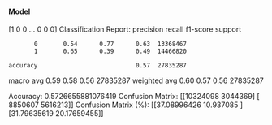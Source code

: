 #### Model
[1 0 0 ... 0 0 0]
Classification Report:
              precision    recall  f1-score   support

           0       0.54      0.77      0.63  13368467
           1       0.65      0.39      0.49  14466820

    accuracy                           0.57  27835287
   macro avg       0.59      0.58      0.56  27835287
weighted avg       0.60      0.57      0.56  27835287

Accuracy: 0.5726655881076419
Confusion Matrix:
[[10324098  3044369]
 [ 8850607  5616213]]
Confusion Matrix (%):
[[37.08996426 10.937085  ]
 [31.79635619 20.17659455]]
